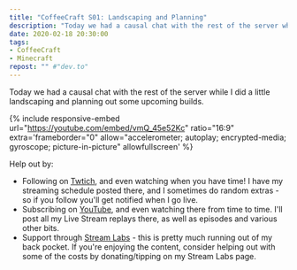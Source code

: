 ```yaml
---
title: "CoffeeCraft S01: Landscaping and Planning"
description: "Today we had a causal chat with the rest of the server while I did a little landscaping and planning out some upcoming builds."
date: 2020-02-18 20:30:00
tags:
- CoffeeCraft
- Minecraft
repost: "" #"dev.to"
---
```


Today we had a causal chat with the rest of the server while I did a little landscaping and planning out some upcoming builds.
<!--more-->

{% include responsive-embed url="https://youtube.com/embed/vmQ_45e52Kc" ratio="16:9" extra='frameborder="0" allow="accelerometer; autoplay; encrypted-media; gyroscope; picture-in-picture" allowfullscreen' %}

Help out by:
 * Following on [Twtich](https://twitch.tv/AnonJr_Live), and even watching when you have time! I have my streaming schedule posted there, and I sometimes do random extras - so if you follow you'll get notified when I go live.
 * Subscribing on [YouTube](http://www.youtube.com/channel/UCXafqhKHbkSUIrq0LAuu0tw), and even watching there from time to time. I'll post all my Live Stream replays there, as well as episodes and various other bits.
 * Support through [Stream Labs](https://streamlabs.com/anonjr_live) - this is pretty much running out of my back pocket. If you're enjoying the content, consider helping out with some of the costs by donating/tipping on my Stream Labs page.